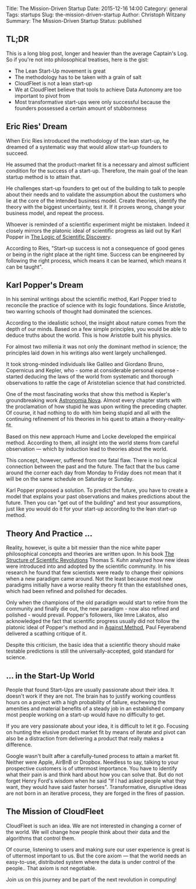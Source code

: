 Title: The Mission-Driven Startup
Date: 2015-12-16 14:00
Category: general
Tags: startups
Slug: the-mission-driven-startup
Author: Christoph Witzany
Summary: The Mission-Driven Startup
Status: published

## TL;DR

This is a long blog post, longer and heavier than the average Captain's
Log. So if you're not into philosophical treatises, here is the gist:

- The Lean Start-Up movement is great
- The methodology has to be taken with a grain of salt
- CloudFleet is not a lean start-up
- We at CloudFleet believe that tools to achieve Data Autonomy are too
  important to pivot from
- Most transformative start-ups were only successful because the founders
  possessed a certain amount of stubbornness


## Eric Ries' Dream

When Eric Ries introduced the methodology of the lean start-up, he dreamed
of a systematic way that would allow start-up founders to succeed.

He assumed that the product-market fit is a necessary and almost sufficient
condition for the success of a start-up. Therefore, the main goal of the
lean startup method is to attain that.

He challenges start-up founders to get out of the building to talk to people
about their needs and to validate the assumption about the customers who lie
at the core of the intended business model. Create theories,
identify the theory with the biggest uncertainty, test it. If it proves
wrong, change your business model, and repeat the process.

Whoever is reminded of a scientific experiment might be mistaken. Indeed it
closely mirrors the platonic ideal of scientific progress as laid out by
Karl Popper in [The Logic of Scientific Discovery](https://en.wikipedia.org/wiki/The_Logic_of_Scientific_Discovery).

According to Ries, "Start-up success is not a consequence of good genes or being
in the right place at the right time. Success can be engineered by following the
right process, which means it can be learned, which means it can be taught".



## Karl Popper's Dream

In his seminal writings about the scientific method, Karl Popper tried to
reconcile the practice of science with its logic foundations. Since
Aristotle, two warring schools of thought had dominated the sciences.

According to the idealistic school, the insight about nature comes from
the depth of our minds. Based on a few simple principles, you would be able
to deduce truths about the world. This is how Aristotle built his physics.

For almost two millenia it was not only the dominant method in science;
the principles laid down in his writings also went largely unchallenged.

It took strong-minded individuals like Galileo and Giordano Bruno, Copernicus
and Kepler, who - some at considerable personal expense - started deducing
the laws of the world from systematic and thorough observations to rattle
the cage of Aristotelian science that had constricted.

One of the most fascinating works that show this method is Kepler's
groundbreaking work [Astronomia Nova](https://en.wikipedia.org/wiki/Astronomia_nova).
Almost every chapter starts with the proclamation of how stupid he was upon
writing the preceding chapter. Of course, it had nothing to do with him being
stupid and all with the continuing refinement of his theories in his quest
to attain a theory-reality-fit.

Based on this new approach Hume and Locke developed the empirical method.
According to them, all insight into the world stems from careful observation —
which by induction lead to theories about the world.

This concept, however, suffered from one fatal flaw. There is no logical
connection between the past and the future. The fact that the bus
came around the corner each day from Monday to Friday does not mean that it
will be on the same schedule on Saturday or Sunday.

Karl Popper proposed a solution. To predict the future, you have to create a
model that explains your past observations and makes predictions about the
future. Then you can "get out of the building" and test your assumptions,
just like you would do it for your start-up according to the lean start-up
method.

## Theory And Practice ...

Reality, however, is quite a bit messier than the nice white paper philosophical
concepts and theories are written upon. In his book [The Structure of Scientific
Revolutions](https://en.wikipedia.org/wiki/The_Structure_of_Scientific_Revolutions)
Thomas S. Kuhn analyzed how new ideas were introduced into and adopted by
the scientific community. In his research he found that few scientists
were ready to change their opinions when a new paradigm came around. Not the
least because most new paradigms initially have a worse reality theory fit
than the established ones, which had been refined and polished for decades.

Only when the champions of the old paradigm would start to retire from the
community and finally die out, the new paradigm - now also refined and
polished - would prevail. Popper's followers, like Imre Lakatos, also
acknowledged the fact that scientific progress usually did not follow the
platonic ideal of Popper's method and in [Against Method](https://en.wikipedia.org/wiki/Against_Method),
Paul Feyerabend delivered a scathing critique of it.

Despite this criticism, the basic idea that a scientific theory should
make testable predictions is still the universally-accepted, gold standard
for science.

## ... in the Start-Up World

People that found Start-Ups are usually passionate about their idea. It
doesn't work if they are not. The brain has to justify working countless
hours on a project with a high probability of failure, eschewing the
amenities and material benefits of a steady job in an established company
most people working on a start-up would have no difficulty to get.

If you are very passionate about your idea, it is difficult to let it go.
Focusing on hunting the elusive product market fit by means of iterate
and pivot can also be a distraction from delivering a product that really
makes a difference.

Google wasn't built after a carefully-tuned process to attain a market fit.
Neither were Apple, AirBnB or Dropbox. Needless to say, talking to your
prospective customers is of uttermost importance. You have to identify what
their pain is and think hard about how you can solve that. But do not forget
Henry Ford's wisdom when he said "If I had asked people what they want, they
would have said faster horses". Transformative, disruptive ideas are not
born in an iterative process, they are forged in the fires of passion.

## The Mission of CloudFleet

CloudFleet is such an idea. We are not interested in changing a corner of
the world. We will change how people think about their data and the
algorithms that control them.

Of course, listening to users and making sure our user experience is great
is of uttermost important to us. But the core axiom — that the world needs
an easy-to-use, distributed system where the data is under control
of the people.. That axiom is not negotiable.

Join us on this journey and be part of the next revolution in computing!
